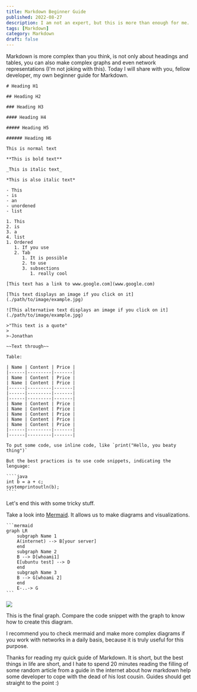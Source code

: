 ```yaml
---
title: Markdown Beginner Guide
published: 2022-08-27
description: I am not an expert, but this is more than enough for me.
tags: [Markdown]
category: Markdown
draft: false
---
```

Markdown is more complex than you think, is not only about headings and tables, you can also make complex graphs and even network representations (I'm not joking with this). Today I will share with you, fellow developer, my own beginner guide for Markdown.

`````
# Heading H1

## Heading H2

### Heading H3

#### Heading H4 

##### Heading H5

###### Heading H6

This is normal text

**This is bold text**

_This is italic text_

*This is also italic text*

- This
- is
- an 
- unordened
- list    

1. This
2. is
3. a
4. list
1. Ordered 
   1. If you use
   2. Tab
      1. It is possible
      2. to use
      3. subsections
         1. really cool
         
[This text has a link to www.google.com](www.google.com)

[This text displays an image if you click on it](./path/to/image/example.jpg)

![This alternative text displays an image if you click on it](./path/to/image/example.jpg)

>"This text is a quote"
>
>-Jonathan  

~~Text through~~

Table:

| Name | Content | Price |
|------|---------|-------|
| Name | Content | Price |
| Name | Content | Price |
|------|---------|-------|
|------|---------|-------|
|------|---------|-------|
| Name | Content | Price |
| Name | Content | Price |
| Name | Content | Price |
| Name | Content | Price |
| Name | Content | Price |
|------|---------|-------|
|------|---------|-------|

To put some code, use inline code, like `print("Hello, you beaty thing")`

But the best practices is to use code snippets, indicating the lenguage:

````java
int b = a + c;
systemprintoutln(b);  
````
`````

Let's end this with some tricky stuff.

Take a look into [Mermaid](https://mermaid-js.github.io/mermaid/#/). It allows us to make diagrams and visualizations.

````
```mermaid
graph LR
    subgraph Name 1
    A(internet) --> B[your server]
    end
    subgraph Name 2
    B --> D[whoami1]
    E[ubuntu test] --> D
    end
    subgraph Name 3
    B --> G[whoami 2]
    end
    E-..-> G
```  
````

![](https://blog.jonthan.xyz/media/posts/8/markdown.PNG)

This is the final graph. Compare the code snippet with the graph to know how to create this diagram.

I recommend you to check mermaid and make more complex diagrams if you work with networks in a daily basis, because it is truly useful for this purpose. 

Thanks for reading my quick guide of Markdown. It is short, but the best things in life are short, and I hate to spend 20 minutes reading the filling of some random article from a guide in the internet about how markdown help some developer to cope with the dead of his lost cousin. Guides should get straight to the point :)